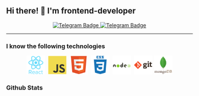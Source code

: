 ## Hi there! 👋 I'm frontend-developer
<div id="header" align="center">

<div id="badges__social">
		<a href="https://t.me/nikita_0071">
			<img src="https://img.shields.io/badge/telegram-blue?logo=telegram&logoColor=white&style=for-the-badge"
				alt="Telegram Badge" />
		</a>
		<a href="mailto:nikita.averianov71@gmail.com">
			<img src="https://img.shields.io/badge/gmail-red?logo=gemail&logoColor=white&style=for-the-badge"
				alt="Telegram Badge" />
		</a>
	</div>
</div>

---

### I know the following technologies
<div id="my-techs" align="center">
	<img src="https://github.com/devicons/devicon/blob/master/icons/react/react-original-wordmark.svg" title="React"
		alt="React" width="50" height="50" />&nbsp;
	<img src="https://github.com/devicons/devicon/blob/master/icons/javascript/javascript-original.svg" title="JavaScript"
		alt="JavaScript" width="50" height="50" />&nbsp;
	<img src="https://github.com/devicons/devicon/blob/master/icons/html5/html5-original.svg" title="HTML5" alt="HTML"
		width="50" height="50" />&nbsp;
	<img src="https://github.com/devicons/devicon/blob/master/icons/css3/css3-plain-wordmark.svg" title="CSS3" alt="CSS"
		width="50" height="50" />&nbsp;
	<img src="https://github.com/devicons/devicon/blob/master/icons/nodejs/nodejs-original-wordmark.svg" title="NodeJS"
		alt="NodeJS" width="50" height="50" />&nbsp;
	<img src="https://github.com/devicons/devicon/blob/master/icons/git/git-original-wordmark.svg" title="Git" **alt="Git"
		width="50" height="50" />
	<img src="https://github.com/devicons/devicon/blob/master/icons/mongodb/mongodb-original-wordmark.svg" title="MongoDB" **alt="MongoDB"
		width="50" height="50" />
	<!-- <img src="https://icons8.ru/icon/EPbEfEa7o8CB/postman-is-the-only-complete-api-development-environment" title="Postman" **alt="Postman"
		width="50" height="50" /> -->
</div>

### Github Stats

<img src="https://komarev.com/ghpvc/?username=Racio-begin&style=flat-square&color=blue" alt="" />
